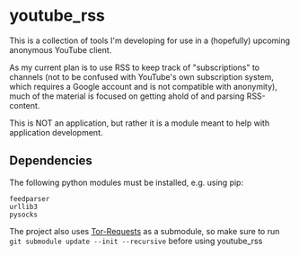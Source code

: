 # youtube_rss

This is a collection of tools I'm developing for use in a (hopefully) upcoming
anonymous YouTube client.

As my current plan is to use RSS to keep track of "subscriptions" to channels
(not to be confused with YouTube's own subscription system, which requires a
Google account and is not compatible with anonymity), much of the material is
focused on getting ahold of and parsing RSS-content.

This is NOT an application, but rather it is a module meant to help with
application development.

## Dependencies

The following python modules must be installed, e.g. using pip:
```
feedparser
urllib3
pysocks
```
The project also uses [Tor-Requests](https://github.com/SimonDaNinja/tor_requests/tree/db191029791e12a73d02f6533f17371fea6aeed1)
as a submodule, so make sure to run `git submodule update --init --recursive`
before using youtube\_rss
